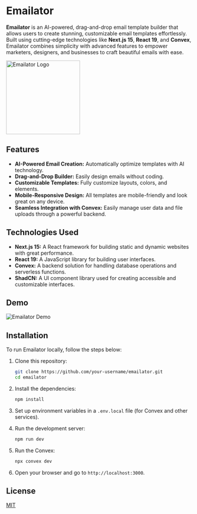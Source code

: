 # Emailator

**Emailator** is an AI-powered, drag-and-drop email template builder that allows users to create stunning, customizable email templates effortlessly. Built using cutting-edge technologies like **Next.js 15**, **React 19**, and **Convex**, Emailator combines simplicity with advanced features to empower marketers, designers, and businesses to craft beautiful emails with ease.

<img src="https://emailator.vercel.app/logo/logo-white.svg" alt="Emailator Logo" width="200"/>


## Features

- **AI-Powered Email Creation:** Automatically optimize templates with AI technology.
- **Drag-and-Drop Builder:** Easily design emails without coding.
- **Customizable Templates:** Fully customize layouts, colors, and elements.
- **Mobile-Responsive Design:** All templates are mobile-friendly and look great on any device.
- **Seamless Integration with Convex:** Easily manage user data and file uploads through a powerful backend.

## Technologies Used

- **Next.js 15:** A React framework for building static and dynamic websites with great performance.
- **React 19:** A JavaScript library for building user interfaces.
- **Convex:** A backend solution for handling database operations and serverless functions.
- **ShadCN:** A UI component library used for creating accessible and customizable interfaces.
## Demo

![Emailator Demo](https://i.ibb.co.com/HTDsTrR0/202502142031-ezgif-com-video-to-gif-converter-1.gif)


## Installation

To run Emailator locally, follow the steps below:

1. Clone this repository:
    ```bash
    git clone https://github.com/your-username/emailator.git
    cd emailator
    ```

2. Install the dependencies:
    ```bash
    npm install
    ```

3. Set up environment variables in a `.env.local` file (for Convex and other services).

4. Run the development server:
    ```bash
    npm run dev
    ```
5. Run the Convex:
    ```bash
    npx convex dev
    ```

5. Open your browser and go to `http://localhost:3000`.
## License

[MIT](https://choosealicense.com/licenses/mit/)

